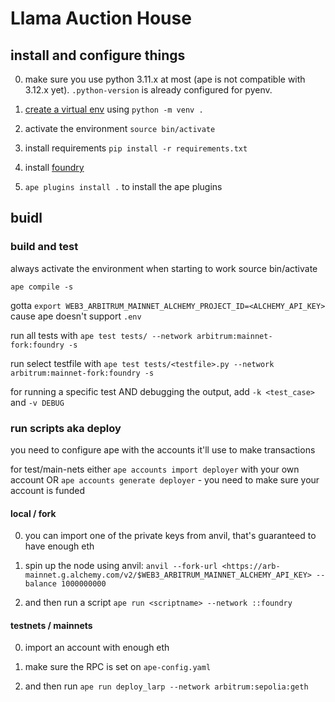 # Llama Auction House

## install and configure things

0. make sure you use python 3.11.x at most (ape is not compatible with 3.12.x yet). `.python-version` is already configured for pyenv.

1. [create a virtual env](https://docs.python.org/3/library/venv.html) using `python -m venv .`

2. activate the environment `source bin/activate`

3. install requirements `pip install -r requirements.txt`

4. install [foundry](https://book.getfoundry.sh/getting-started/installation)

5. `ape plugins install .` to install the ape plugins

## buidl

### build and test

always activate the environment when starting to work source bin/activate

`ape compile -s`

gotta `export WEB3_ARBITRUM_MAINNET_ALCHEMY_PROJECT_ID=<ALCHEMY_API_KEY>` cause ape doesn't support `.env`

run  all tests with `ape test tests/ --network arbitrum:mainnet-fork:foundry -s`

run select testfile with `ape test tests/<testfile>.py --network arbitrum:mainnet-fork:foundry -s`

for running a specific test AND debugging the output, add `-k <test_case>` and `-v DEBUG`

### run scripts aka deploy

you need to configure ape with the accounts it'll use to make transactions

for test/main-nets either `ape accounts import deployer` with your own account OR `ape accounts generate deployer` - you need to make sure your account is funded

#### local / fork

0. you can import one of the private keys from anvil, that's guaranteed to have enough eth

1. spin up the node using anvil: `anvil --fork-url <https://arb-mainnet.g.alchemy.com/v2/$WEB3_ARBITRUM_MAINNET_ALCHEMY_API_KEY> --balance 1000000000`

2. and then run a script
`ape run <scriptname> --network ::foundry`

#### testnets / mainnets

0. import an account with enough eth

1. make sure the RPC is set on `ape-config.yaml`

2. and then run
`ape run deploy_larp --network arbitrum:sepolia:geth`
